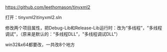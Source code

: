 https://github.com/leethomason/tinyxml2





打开：tinyxml2\tinyxml2.sln

修改两个项目属性，把Debug-Lib和Release-Lib运行时：改为“多线程”，"多线程调试"，（原来是默认的：“多线程DLL”，"多线程调试DLL"）

win32&x64都要改，一共改8个地方

